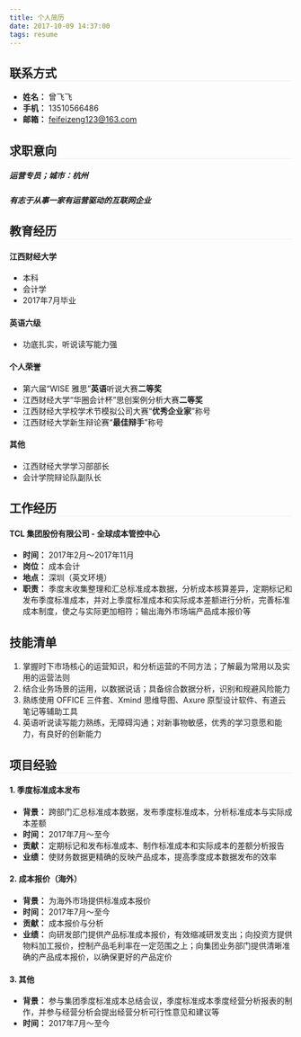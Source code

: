 ```yaml
---
title: 个人简历
date: 2017-10-09 14:37:00
tags: resume
---
```


<style type="text/css">
  .post-info {
    display: none;
  }

  h1, h2 {
    border-bottom: 1px solid #eeeeee;
  }
</style>

## 联系方式

* **姓名：** 曾飞飞
* **手机：** 13510566486
* **邮箱：** feifeizeng123@163.com

## 求职意向

##### 运营专员；城市：杭州
##### 有志于从事一家有运营驱动的互联网企业

## 教育经历

#### 江西财经大学

* 本科
* 会计学
* 2017年7月毕业

#### 英语六级

* 功底扎实，听说读写能力强

#### 个人荣誉

* 第六届“WISE 雅思”**英语**听说大赛**二等奖**
* 江西财经大学“华圈会计杯”思创案例分析大赛**二等奖**
* 江西财经大学校学术节模拟公司大赛“**优秀企业家**”称号
* 江西财经大学新生辩论赛“**最佳辩手**”称号

#### 其他

* 江西财经大学学习部部长
* 会计学院辩论队副队长

## 工作经历

#### TCL 集团股份有限公司 - 全球成本管控中心

* **时间：** 2017年2月～2017年11月
* **岗位：** 成本会计
* **地点：** 深圳（英文环境）
* **职责：** 季度末收集整理和汇总标准成本数据，分析成本核算差异，定期标记和发布季度标准成本，并对上季度标准成本和实际成本差额进行分析，完善标准成本制度，使之与实际更加相符；输出海外市场端产品成本报价等

## 技能清单

1. 掌握时下市场核心的运营知识，和分析运营的不同方法；了解最为常用以及实用的运营法则
2. 结合业务场景的运用，以数据说话；具备综合数据分析，识别和规避风险能力
3. 熟练使用 OFFICE 三件套、Xmind 思维导图、Axure 原型设计软件、有道云笔记等辅助工具
4. 英语听说读写能力熟练，无障碍沟通；对新事物敏感，优秀的学习意愿和能力，有良好的创新能力

## 项目经验

#### 1. 季度标准成本发布

  * **背景：** 跨部门汇总标准成本数据，发布季度标准成本，分析标准成本与实际成本差额
  * **时间：** 2017年7月～至今
  * **贡献：** 定期标记和发布标准成本、制作标准成本和实际成本的差额分析报告
  * **业绩：** 使财务数据更精确的反映产品成本，提高季度成本数据发布的效率

#### 2. 成本报价（海外）

  * **背景：** 为海外市场提供标准成本报价
  * **时间：** 2017年7月～至今
  * **贡献：** 成本报价与分析
  * **业绩：** 向研发部门提供产品标准成本报价，有效缩减研发支出；向投资方提供物料加工报价，控制产品毛利率在一定范围之上；向集团业务部门提供清晰准确的产品成本报价，以确保更好的产品定价

#### 3. 其他

  * **背景：** 参与集团季度标准成本总结会议，季度标准成本季度经营分析报表的制作，并参与经营分析会提出经营分析可行性意见和建议等
  * **时间：** 2017年7月～至今

